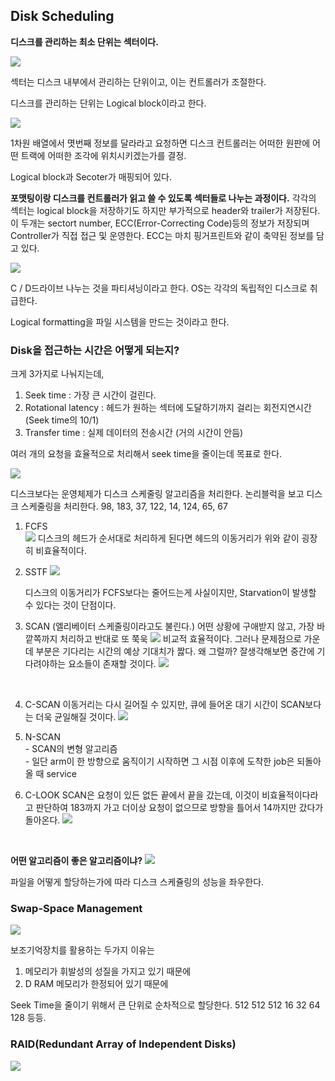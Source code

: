## Disk Scheduling

**디스크를 관리하는 최소 단위는 섹터이다.**

![](https://ws3.sinaimg.cn/large/006tKfTcgy1fndr8u0rqrj314e0uqnnw.jpg)

섹터는 디스크 내부에서 관리하는 단위이고, 이는 컨트롤러가 조절한다. 

디스크를 관리하는 단위는 Logical block이라고 한다.

![](https://ws2.sinaimg.cn/large/006tKfTcgy1fndr9z0nssj31320lg7dl.jpg)

1차원 배열에서 몃번째 정보를 달라라고 요청하면 디스크 컨트롤러는 어떠한 원판에 어떤 트랙에 어떠한 조각에 위치시키겠는가를 결정.

Logical block과 Secoter가 매핑되어 있다.  

**포맷팅이랑 디스크를 컨트롤러가 읽고 쓸 수 있도록 섹터들로 나누는 과정이다.** 각각의 섹터는 logical block을 저장하기도 하지만 부가적으로 header와 trailer가 저장된다. 이 두개는 sectort number, ECC(Error-Correcting Code)등의 정보가 저장되며 Controller가 직접 접근 및 운영한다. ECC는 마치 핑거프린트와 같이 축약된 정보를 담고 있다.



![](https://ws1.sinaimg.cn/large/006tKfTcgy1fndrqr2kczj312o0s6ayo.jpg)

C  / D드라이브 나누는 것을 파티셔닝이라고 한다. OS는 각각의 독립적인 디스크로 취급한다.

Logical formatting을 파일 시스템을 만드는 것이라고 한다.  

### Disk을 접근하는 시간은 어떻게 되는지?

크게 3가지로 나눠지는데,

1. Seek time : 가장 큰 시간이 걸린다.
2. Rotational latency : 헤드가 원하는 섹터에 도달하기까지 걸리는 회전지연시간(Seek time의 10/1)
3. Transfer time : 실제 데이터의 전송시간 (거의 시간이 안듬)

여러 개의 요청을 효율적으로 처리해서 seek time을 줄이는데 목표로 한다.

![](https://ws1.sinaimg.cn/large/006tKfTcgy1fnds1j499aj311w0r2akk.jpg)

디스크보다는 운영체제가 디스크 스케줄링 알고리즘을 처리한다. 논리블럭을 보고 디스크 스케줄링을 처리한다.
98, 183, 37, 122, 14, 124, 65, 67

1. FCFS  
   ![](https://ws1.sinaimg.cn/large/006tKfTcgy1fnds3nx3unj30z80t6tj7.jpg)
   디스크의 헤드가 순서대로 처리하게 된다면 헤드의 이동거리가 위와 같이 굉장히 비효율적이다.

2. SSTF
   ![](https://ws3.sinaimg.cn/large/006tKfTcgy1fnds4rx0zaj310u0tgk1y.jpg)

   디스크의 이동거리가 FCFS보다는 줄어드는게 사실이지만, Starvation이 발생할 수 있다는 것이 단점이다.

3. SCAN (엘리베이터 스케줄링이라고도 불린다.)
   어떤 상황에 구애받지 않고, 가장 바깥쪽까지 처리하고 반대로 또 쭉욱
   ![](https://ws2.sinaimg.cn/large/006tKfTcgy1fnds7ku1jfj310e0sg12a.jpg)
   비교적 효율적이다. 그러나 문제점으로 가운데 부분은 기다리는 시간의 예상 기대치가 짫다. 왜 그럴까? 잘생각해보면 중간에 기다려야하는 요소들이 존재할 것이다.
   ![](https://ws1.sinaimg.cn/large/006tKfTcgy1fndsh6oexlj310s0syqak.jpg)

   ​

4. C-SCAN
   이동거리는 다시 길어질 수 있지만, 큐에 들어온 대기 시간이 SCAN보다는 더욱 균일해질 것이다.
   ![](https://ws4.sinaimg.cn/large/006tKfTcgy1fndsb6fmhij30zg0owqa9.jpg)

5. N-SCAN  
   \- SCAN의 변형 알고리즘  
   \- 일단 arm이 한 방향으로 움직이기 시작하면 그 시점 이후에 도착한 job은 되돌아올 때 service

6. C-LOOK
   SCAN은 요청이 있든 없든 끝에서 끝을 갔는데, 이것이 비효율적이다라고 판단하여 183까지 가고 더이상 요청이 없으므로 방향을 틀어서 14까지만 갔다가 돌아온다.
   ![](https://ws2.sinaimg.cn/large/006tKfTcgy1fndsfzwecjj30z60tan5c.jpg)

   ​

**어떤 알고리즘이 좋은 알고리즘이냐?**
![](https://ws1.sinaimg.cn/large/006tKfTcgy1fndsjblqa2j30zy0m4gxx.jpg)

파일을 어떻게 할당하는가에 따라 디스크 스케쥴링의 성능을 좌우한다.

### Swap-Space Management

![](https://ws1.sinaimg.cn/large/006tKfTcgy1fndstyi404j312g0q04ki.jpg)

보조기억장치를 활용하는 두가지 이유는 

1.  메모리가 휘발성의 성질을 가지고 있기 때문에
2.  D RAM 메모리가 한정되어 있기 때문에

Seek Time을 줄이기 위해서 큰 단위로 순차적으로 할당한다. 512 512 512 16 32 64 128 등등.



### RAID(Redundant Array of Independent Disks)

![](https://ws1.sinaimg.cn/large/006tKfTcgy1fndszk1y4uj31300tanc3.jpg)


